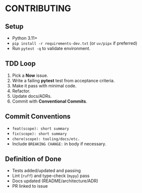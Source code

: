 # CONTRIBUTING

## Setup
- Python 3.11+
- `pip install -r requirements-dev.txt` (or `uv/pipx` if preferred)
- Run `pytest -q` to validate environment.

## TDD Loop
1. Pick a **Now** issue.
2. Write a failing **pytest** test from acceptance criteria.
3. Make it pass with minimal code.
4. Refactor.
5. Update docs/ADRs.
6. Commit with **Conventional Commits**.

## Commit Conventions
- `feat(scope): short summary`
- `fix(scope): short summary`
- `chore(scope): tooling/docs/etc.`
- Include `BREAKING CHANGE:` in body if necessary.

## Definition of Done
- Tests added/updated and passing
- Lint (`ruff`) and type-check (`mypy`) pass
- Docs updated (README/architecture/ADR)
- PR linked to issue
